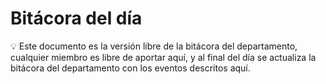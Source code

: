 # Bitácora del día

<aside>
💡 Este documento es la versión libre de la bitácora del departamento, cualquier miembro es libre de aportar aquí, y al final del día se actualiza la bitácora del departamento con los eventos descritos aquí.

</aside>